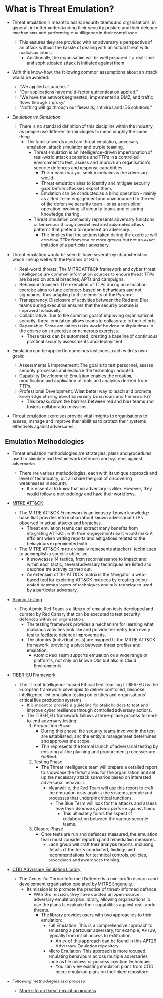 # What is Threat Emulation?

* Threat emulation is meant to assist security teams and organisations, in general, in better understanding their security posture and their defence mechanisms and performing due diligence in their compliance.
  * This ensures they are provided with an adversary's perspective of an attack without the hassle of dealing with an actual threat with malicious intent.
    * Additionally, the organisation will be well prepared if a real-time and sophisticated attack is initiated against them.

* With this know-how, the following common assumptions about an attack would be avoided:
  * "We applied all patches."
  * "Our applications have multi-factor authentication applied."
  * "We have the network segmented, implemented a DMZ, and traffic flows through a proxy."
  * "Nothing will go through our firewalls, antivirus and IDS solutions."

* *Emulation vs Simulation*
  * There is no standard definition of this discipline within the industry, as people use different terminologies to mean roughly the same thing.
    * The familiar words used are threat emulation, adversary emulation, attack simulation and purple teaming.
      * Threat emulation is an intelligence-driven impersonation of real-world attack scenarios and TTPs in a controlled environment to test, assess and improve an organisation's security defences and response capabilities.
        * This means that you seek to behave as the adversary would.
        * Threat emulation aims to identify and mitigate security gaps before attackers exploit them.
        * Emulation can be conducted as a blind operation - mainly as a Red Team engagement and unannounced to the rest of the defensive security team - or as a non-blind operation involving all security teams and ensuring knowledge sharing.
      * Threat simulation commonly represents adversary functions or behaviour through predefined and automated attack patterns that pretend to represent an adversary.
        * This implies that the actions taken during the exercise will combine TTPs from one or more groups but not an exact imitation of a particular adversary.

* Threat emulation would be seen to have several key characteristics which line up well with the Pyramid of Pain.
  * Real-world threats: The MITRE ATT&CK framework and cyber threat intelligence are common information sources to ensure threat TTPs are based on actual breaches, APTs and campaigns.
  * Behaviour-focused: The execution of TTPs during an emulation exercise aims to tune defences based on behaviours and not signatures, thus adapting to the elements of the Pyramid.
  * Transparency: Disclosure of activities between the Red and Blue teams during execution ensures that the security posture is improved holistically.
  * Collaborative: Due to the common goal of improving organisational security, threat emulation allows teams to collaborate in their efforts.
  * Repeatable: Some emulation tasks would be done multiple times in the course on an exercise or numerous exercises.
    * These tasks can be automated, creating a baseline of continuous practical security assessments and deployment

* Emulation can be applied to numerous instances, each with its own goals:
  * Assessments & Improvement: The goal is to test personnel, assess security processes and evaluate the technology adopted.
  * Capability Development: Emulation enables the creation, modification and application of tools and analytics derived from TTPs.
  * Professional Development: What better way to teach and promote knowledge sharing about adversary behaviours and frameworks?
    * This breaks down the barriers between red and blue teams and fosters collaboration missions.

* Threat emulation exercises provide vital insights to organisations to assess, manage and improve their abilities to protect their systems effectively against adversaries.

## Emulation Methodologies

* Threat emulation methodologies are strategies, plans and procedures used to simulate and test network defences and systems against adversaries.
  * There are various methodologies, each with its unique approach and level of technicality, but all share the goal of discovering weaknesses in security.
    * It is essential to know that no adversary is alike. However, they would follow a methodology and have their workflows.

* [MITRE ATT&CK](<https://attack.mitre.org/>)
  * The MITRE ATT&CK Framework is an industry-known knowledge base that provides information about known adversarial TTPs observed in actual attacks and breaches.
    * Threat emulation teams can extract many benefits from integrating ATT&CK with their engagements as it would make it efficient when writing reports and mitigations related to the behaviours experimented with.
  * The MITRE ATT&CK matrix visually represents attackers' techniques to accomplish a specific objective.
    * It showcases 14 tactics, from reconnaissance to impact and within each tactic, several adversary techniques are listed and describe the activity carried out.
    * An extension of the ATT&CK matrix is the Navigator, a web-based tool for exploring ATT&CK matrices by creating colour-coded heatmap layers of techniques and sub-techniques used by a particular adversary.

* [Atomic Testing](<https://github.com/redcanaryco/atomic-red-team>)
  * The Atomic Red Team is a library of emulation tests developed and curated by Red Canary that can be executed to test security defences within an organisation.
    * The testing framework provides a mechanism for learning what malicious activities look like and provide telemetry from every test to facilitate defence improvements.
    * The atomics (individual tests) are mapped to the MITRE ATT&CK framework, providing a pivot between threat profiles and emulation.
      * Atomic Red Team supports emulation on a wide range of platforms, not only on known OSs but also in Cloud Environments

* [TIBER-EU Framework](<https://www.ecb.europa.eu/pub/pdf/other/ecb.tiber_eu_framework.en.pdf>)
  * The Threat Intelligence-based Ethical Red Teaming (TIBER-EU) is the European framework developed to deliver controlled, bespoke, intelligence-led emulation testing on entities and organisations' critical live production systems.
    * It is meant to provide a guideline for stakeholders to test and improve cyber resilience through controlled adversary actions.
    * The TIBER_EU framework follows a three-phase process for end-to-end adversary testing:
      1. Preparation Phase
         * During this phase, the security teams involved in the test are established, and the entity's management determines and approves the scope.
         * This represents the formal launch of adversarial testing by ensuring all the planning and procurement processes are fulfilled.
      2. Testing Phase
         * The Threat Intelligence team will prepare a detailed report to showcase the threat areas for the organisation and set up the necessary attack scenarios based on interested adversarial behaviour.
           * Meanwhile, the Red Team will use this report to craft the emulation tests against the systems, people and processes that underpin critical functions.
             * The Blue Team will look for the attacks and assess how their defence systems perform against them.
               * This ultimately forms the aspect of collaboration between the various security teams.
      3. Closure Phase
         * Once tests are run and defences measured, the emulation team must consider reporting and remediation measures.
           * Each group will draft their analysis reports, including details of the tests conducted, findings and recommendations for technical controls, policies, procedures and awareness training.

* [CTID Adversary Emulation Library](<https://github.com/center-for-threat-informed-defense/adversary_emulation_library>)
  * The Center for Threat-Informed Defense is a non-profit research and development organisation operated by MITRE Engenuity.
    * Its mission is to promote the practice of threat-informed defence.
      * With this mission, they have curated an open-source adversary emulation plan library, allowing organisations to use the plans to evaluate their capabilities against real-world threats.
        * The library provides users with two approaches to their emulation:
          * Full Emulation: This is a comprehensive approach to emulating a particular adversary, for example, APT29, typically from initial access to exfiltration.
            * An ex of this approach can be found in this APT29 Adversary Emulation repository.
          * Micro Emulation: This approach is more focused, emulating behaviours across multiple adversaries, such as file access or process injection techniques.
            * You can view existing emulation plans from CTID micro emulation plans on the linked repository.

* *Following methodolgies is a process*
  * [More info on threat emulation process](/Infosec/Threat_emulation/emulation_process.md)
